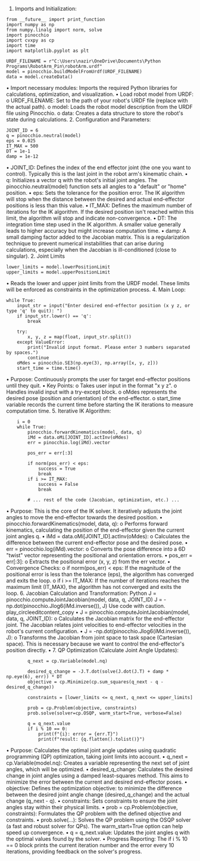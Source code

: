 1.	Imports and Initialization:
```
from __future__ import print_function
import numpy as np
from numpy.linalg import norm, solve
import pinocchio
import cvxpy as cp
import time
import matplotlib.pyplot as plt

URDF_FILENAME = r"C:\Users\nazir\OneDrive\Documents\Python Programs\RobotArm_Pin\robotArm.urdf" 
model = pinocchio.buildModelFromUrdf(URDF_FILENAME)
data = model.createData()
```
•	Import necessary modules: Imports the required Python libraries for calculations, optimization, and visualization.
•	Load robot model from URDF: 
o	URDF_FILENAME: Set to the path of your robot's URDF file (replace with the actual path).
o	model: Loads the robot model description from the URDF file using Pinocchio.
o	data: Creates a data structure to store the robot's state during calculations.
2. Configuration and Parameters:
```
JOINT_ID = 6 
q = pinocchio.neutral(model) 
eps = 0.025 
IT_MAX = 500 
DT = 1e-1  
damp = 1e-12
```
•	JOINT_ID: Defines the index of the end effector joint (the one you want to control). Typically this is the last joint in the robot arm's kinematic chain.
•	q: Initializes a vector q with the robot's initial joint angles. The pinocchio.neutral(model) function sets all angles to a "default" or "home" position.
•	eps: Sets the tolerance for the position error. The IK algorithm will stop when the distance between the desired and actual end-effector positions is less than this value.
•	IT_MAX: Defines the maximum number of iterations for the IK algorithm. If the desired position isn't reached within this limit, the algorithm will stop and indicate non-convergence.
•	DT: The integration time step used in the IK algorithm. A smaller value generally leads to higher accuracy but might increase computation time.
•	damp: A small damping factor added to the Jacobian matrix. This is a regularization technique to prevent numerical instabilities that can arise during calculations, especially when the Jacobian is ill-conditioned (close to singular).
2.	Joint Limits
```
lower_limits = model.lowerPositionLimit
upper_limits = model.upperPositionLimit
```
•	Reads the lower and upper joint limits from the URDF model. These limits will be enforced as constraints in the optimization process.
4. Main Loop:
```
while True:
    input_str = input("Enter desired end-effector position (x y z, or type 'q' to quit): ")
    if input_str.lower() == 'q':
        break

    try:
        x, y, z = map(float, input_str.split())
    except ValueError:
        print("Invalid input format. Please enter 3 numbers separated by spaces.")
        continue
    oMdes = pinocchio.SE3(np.eye(3), np.array([x, y, z]))
    start_time = time.time()
```
•	Purpose: Continuously prompts the user for target end-effector positions until they quit.
•	Key Points: 
o	Takes user input in the format "x y z".
o	Handles invalid input with a try-except block.
o	oMdes represents the desired pose (position and orientation) of the end-effector.
o	start_time variable records the current time before starting the IK iterations to measure computation time.
5. Iterative IK Algorithm:
```
    i = 0
    while True:
        pinocchio.forwardKinematics(model, data, q)
        iMd = data.oMi[JOINT_ID].actInv(oMdes)
        err = pinocchio.log(iMd).vector
        
        pos_err = err[:3]

        if norm(pos_err) < eps:
            success = True
            break
        if i >= IT_MAX:
            success = False
            break
        
        # ... rest of the code (Jacobian, optimization, etc.) ...
```
•	Purpose: This is the core of the IK solver. It iteratively adjusts the joint angles to move the end-effector towards the desired position.
•	pinocchio.forwardKinematics(model, data, q): 
o	Performs forward kinematics, calculating the position of the end-effector given the current joint angles q.
•	iMd = data.oMi[JOINT_ID].actInv(oMdes): 
o	Calculates the difference between the current end-effector pose and the desired pose.
•	err = pinocchio.log(iMd).vector: 
o	Converts the pose difference into a 6D "twist" vector representing the positional and orientation errors.
•	pos_err = err[:3]: 
o	Extracts the positional error (x, y, z) from the err vector.
•	Convergence Checks: 
o	if norm(pos_err) < eps: If the magnitude of the positional error is less than the tolerance (eps), the algorithm has converged and exits the loop.
o	if i >= IT_MAX: If the number of iterations reaches the maximum limit (IT_MAX), the algorithm has not converged and exits the loop.
6. Jacobian Calculation and Transformation:
Python
        J = pinocchio.computeJointJacobian(model, data, q, JOINT_ID) 
        J = -np.dot(pinocchio.Jlog6(iMd.inverse()), J)
Use code with caution.
play_circleeditcontent_copy
•	J = pinocchio.computeJointJacobian(model, data, q, JOINT_ID): 
o	Calculates the Jacobian matrix for the end-effector joint. The Jacobian relates joint velocities to end-effector velocities in the robot's current configuration.
•	J = -np.dot(pinocchio.Jlog6(iMd.inverse()), J): 
o	Transforms the Jacobian from joint space to task space (Cartesian space). This is necessary because we want to control the end-effector's position directly.
•	7. QP Optimization (Calculate Joint Angle Updates):
```
        q_next = cp.Variable(model.nq)  

        desired_q_change = -J.T.dot(solve(J.dot(J.T) + damp * np.eye(6), err)) * DT
        objective = cp.Minimize(cp.sum_squares(q_next - q - desired_q_change))

        constraints = [lower_limits <= q_next, q_next <= upper_limits]

        prob = cp.Problem(objective, constraints)
        prob.solve(solver=cp.OSQP, warm_start=True, verbose=False) 

        q = q_next.value 
        if i % 10 == 0: 
            print(f"{i}: error = {err.T}") 
            print(f"result: {q.flatten().tolist()}")
```
•  Purpose: Calculates the optimal joint angle updates using quadratic programming (QP) optimization, taking joint limits into account. 
•  q_next = cp.Variable(model.nq): Creates a variable representing the next set of joint angles, which will be optimized. 
•  desired_q_change: Calculates the desired change in joint angles using a damped least-squares method. This aims to minimize the error between the current and desired end-effector poses. 
•  objective: Defines the optimization objective: to minimize the difference between the desired joint angle change (desired_q_change) and the actual change (q_next - q). 
•  constraints: Sets constraints to ensure the joint angles stay within their physical limits. 
•  prob = cp.Problem(objective, constraints): Formulates the QP problem with the defined objective and constraints. 
•  prob.solve(...): Solves the QP problem using the OSQP solver (a fast and robust solver for QPs). The warm_start=True option can help speed up convergence. 
•  q = q_next.value: Updates the joint angles q with the optimal values found by the solver. 
•  Progress Reporting: The if i % 10 == 0 block prints the current iteration number and the error every 10 iterations, providing feedback on the solver's progress.




